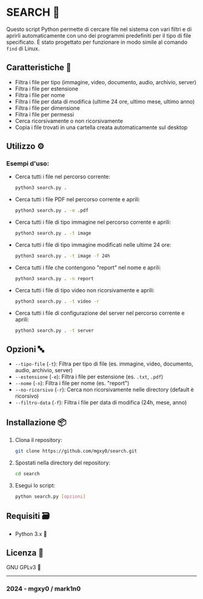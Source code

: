 # SEARCH 🔎

Questo script Python permette di cercare file nel sistema con vari filtri e di aprirli automaticamente con uno dei programmi predefiniti per il tipo di file specificato. È stato progettato per funzionare in modo simile al comando `find` di Linux.

## Caratteristiche 🩻

- Filtra i file per tipo (immagine, video, documento, audio, archivio, server)
- Filtra i file per estensione
- Filtra i file per nome
- Filtra i file per data di modifica (ultime 24 ore, ultimo mese, ultimo anno)
- Filtra i file per dimensione
- Filtra i file per permessi
- Cerca ricorsivamente o non ricorsivamente
- Copia i file trovati in una cartella creata automaticamente sul desktop

## Utilizzo ⚙️

### Esempi d'uso:

- Cerca tutti i file nel percorso corrente:
  ```sh
  python3 search.py .
  ```

- Cerca tutti i file PDF nel percorso corrente e aprili:
  ```sh
  python3 search.py . -e .pdf
  ```

- Cerca tutti i file di tipo immagine nel percorso corrente e aprili:
  ```sh
  python3 search.py . -t image
  ```

- Cerca tutti i file di tipo immagine modificati nelle ultime 24 ore:
  ```sh
  python3 search.py . -t image -f 24h
  ```

- Cerca tutti i file che contengono "report" nel nome e aprili:
  ```sh
  python3 search.py . -n report
  ```

- Cerca tutti i file di tipo video non ricorsivamente e aprili:
  ```sh
  python3 search.py . -t video -r
  ```

- Cerca tutti i file di configurazione del server nel percorso corrente e aprili:
  ```sh
  python3 search.py . -t server
  ```

## Opzioni 🔤

- `--tipo-file` (`-t`): Filtra per tipo di file (es. immagine, video, documento, audio, archivio, server)
- `--estensione` (`-e`): Filtra i file per estensione (es. `.txt`, `.pdf`)
- `--nome` (`-n`): Filtra i file per nome (es. "report")
- `--no-ricorsivo` (`-r`): Cerca non ricorsivamente nelle directory (default è ricorsivo)
- `--filtro-data` (`-f`): Filtra i file per data di modifica (24h, mese, anno)

## Installazione 📦

1. Clona il repository:
   ```sh
   git clone https://github.com/mgxy0/search.git
   ```
2. Spostati nella directory del repository:
   ```sh
   cd search
   ```
3. Esegui lo script:
   ```sh
   python search.py [opzioni]
   ```

## Requisiti 🗃️

- Python 3.x 🐍

## Licenza 📄

GNU GPLv3 🐃

----------------------------------------------------------------------------------------------------------------------------------------------------------------------------------------------------------------------------------------------------------------------------------------------------

### 2024 - mgxy0 / mark1n0
